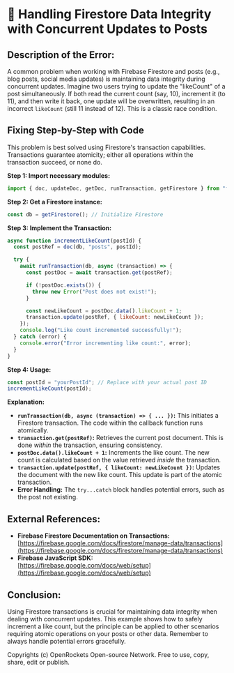 # 🐞 Handling Firestore Data Integrity with Concurrent Updates to Posts


## Description of the Error:

A common problem when working with Firebase Firestore and posts (e.g., blog posts, social media updates) is maintaining data integrity during concurrent updates.  Imagine two users trying to update the "likeCount" of a post simultaneously. If both read the current count (say, 10), increment it (to 11), and then write it back, one update will be overwritten, resulting in an incorrect `likeCount` (still 11 instead of 12). This is a classic race condition.


## Fixing Step-by-Step with Code

This problem is best solved using Firestore's transaction capabilities. Transactions guarantee atomicity; either all operations within the transaction succeed, or none do.

**Step 1: Import necessary modules:**

```javascript
import { doc, updateDoc, getDoc, runTransaction, getFirestore } from "firebase/firestore";
```

**Step 2: Get a Firestore instance:**

```javascript
const db = getFirestore(); // Initialize Firestore
```

**Step 3: Implement the Transaction:**

```javascript
async function incrementLikeCount(postId) {
  const postRef = doc(db, "posts", postId);

  try {
    await runTransaction(db, async (transaction) => {
      const postDoc = await transaction.get(postRef);

      if (!postDoc.exists()) {
        throw new Error("Post does not exist!");
      }

      const newLikeCount = postDoc.data().likeCount + 1;
      transaction.update(postRef, { likeCount: newLikeCount });
    });
    console.log("Like count incremented successfully!");
  } catch (error) {
    console.error("Error incrementing like count:", error);
  }
}
```

**Step 4: Usage:**

```javascript
const postId = "yourPostId"; // Replace with your actual post ID
incrementLikeCount(postId);
```

**Explanation:**

* **`runTransaction(db, async (transaction) => { ... })`:** This initiates a Firestore transaction.  The code within the callback function runs atomically.
* **`transaction.get(postRef)`:** Retrieves the current post document.  This is done *within* the transaction, ensuring consistency.
* **`postDoc.data().likeCount + 1`:** Increments the like count.  The new count is calculated based on the value retrieved *inside* the transaction.
* **`transaction.update(postRef, { likeCount: newLikeCount })`:** Updates the document with the new like count.  This update is part of the atomic transaction.
* **Error Handling:** The `try...catch` block handles potential errors, such as the post not existing.


## External References:

* **Firebase Firestore Documentation on Transactions:** [https://firebase.google.com/docs/firestore/manage-data/transactions](https://firebase.google.com/docs/firestore/manage-data/transactions)
* **Firebase JavaScript SDK:** [https://firebase.google.com/docs/web/setup](https://firebase.google.com/docs/web/setup)


## Conclusion:

Using Firestore transactions is crucial for maintaining data integrity when dealing with concurrent updates. This example shows how to safely increment a like count, but the principle can be applied to other scenarios requiring atomic operations on your posts or other data.  Remember to always handle potential errors gracefully.


Copyrights (c) OpenRockets Open-source Network. Free to use, copy, share, edit or publish.

